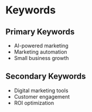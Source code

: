 # Keywords

## Primary Keywords
- AI-powered marketing
- Marketing automation
- Small business growth

## Secondary Keywords
- Digital marketing tools
- Customer engagement
- ROI optimization